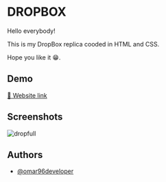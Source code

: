 
# DROPBOX
Hello everybody!  


This is my DropBox replica cooded in HTML and CSS.   
 
Hope you like it 😁.



## Demo

[🔗 Website link](https://dropbox-proj.netlify.app/)




## Screenshots

![dropfull](https://user-images.githubusercontent.com/84162621/170789542-b219bbb8-bf74-4f49-b86d-cf769515378e.png)



## Authors

- [@omar96developer](https://github.com/omar96developer)

